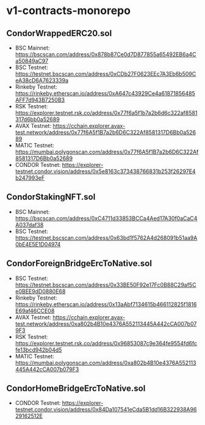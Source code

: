 # v1-contracts-monorepo

## CondorWrappedERC20.sol
- BSC Mainnet: https://bscscan.com/address/0x878b87Ce0d7D877855a65492EB6a4Ca50849aC97
- BSC Testnet: https://testnet.bscscan.com/address/0xCDb27F0623EEc7A3Eb6b509CeA38cD6A7623339a
- Rinkeby Testnet: https://rinkeby.etherscan.io/address/0xA647c43929Ce4a61871856485AFF7d943B7250B3
- RSK Testnet: https://explorer.testnet.rsk.co/address/0x77f6a5f1b7a2b6d6c322af8581317d6bb0a52689
- AVAX Testnet: https://cchain.explorer.avax-test.network/address/0x77f6A5f1B7a2b6D6C322Af8581317D6Bb0a52689
- MATIC Testnet: https://mumbai.polygonscan.com/address/0x77f6A5f1B7a2b6D6C322Af8581317D6Bb0a52689
- CONDOR Testnet: https://explorer-testnet.condor.vision/address/0x5e8163c373438766831b253f26297E4b247993eF

## CondorStakingNFT.sol
- BSC Mainnet: https://bscscan.com/address/0xC4711d33853BCCa4Aed17A30f0aCaC4A037daf38
- BSC Testnet: https://testnet.bscscan.com/address/0x63bd1f5762A4d268091b51aa9A0bE4E5E1D04974

## CondorForeignBridgeErcToNative.sol
- BSC Testnet: https://testnet.bscscan.com/address/0x33BE50F92e17Fc0B88C29af5Ce0BEE9dD0880E68
- Rinkeby Testnet: https://rinkeby.etherscan.io/address/0x13aAbf7134615b466112825f1816E69af46CCE08
- AVAX Testnet: https://cchain.explorer.avax-test.network/address/0xa802b4B10e4376A552113445A442cCA007b079F3
- RSK Testnet: https://explorer.testnet.rsk.co/address/0x96853087c9e364fe9554fd6fcfe13bcd942b04d5
- MATIC Testnet: https://mumbai.polygonscan.com/address/0xa802b4B10e4376A552113445A442cCA007b079F3

## CondorHomeBridgeErcToNative.sol
- CONDOR Testnet: https://explorer-testnet.condor.vision/address/0x84Da107541eCda5B1dd16B322938A9629162512E



